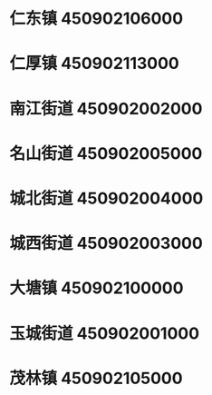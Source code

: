 # 仁东镇 450902106000
# 仁厚镇 450902113000
# 南江街道 450902002000
# 名山街道 450902005000
# 城北街道 450902004000
# 城西街道 450902003000
# 大塘镇 450902100000
# 玉城街道 450902001000
# 茂林镇 450902105000

